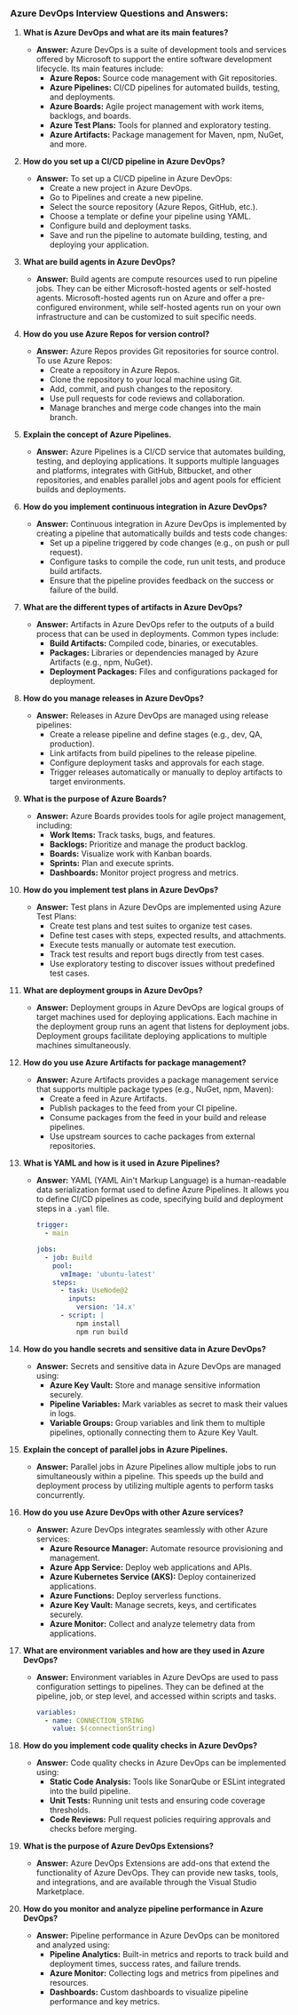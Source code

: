 ### Azure DevOps Interview Questions and Answers:

1. **What is Azure DevOps and what are its main features?**
   - **Answer:** Azure DevOps is a suite of development tools and services offered by Microsoft to support the entire software development lifecycle. Its main features include:
     - **Azure Repos:** Source code management with Git repositories.
     - **Azure Pipelines:** CI/CD pipelines for automated builds, testing, and deployments.
     - **Azure Boards:** Agile project management with work items, backlogs, and boards.
     - **Azure Test Plans:** Tools for planned and exploratory testing.
     - **Azure Artifacts:** Package management for Maven, npm, NuGet, and more.

2. **How do you set up a CI/CD pipeline in Azure DevOps?**
   - **Answer:** To set up a CI/CD pipeline in Azure DevOps:
     - Create a new project in Azure DevOps.
     - Go to Pipelines and create a new pipeline.
     - Select the source repository (Azure Repos, GitHub, etc.).
     - Choose a template or define your pipeline using YAML.
     - Configure build and deployment tasks.
     - Save and run the pipeline to automate building, testing, and deploying your application.

3. **What are build agents in Azure DevOps?**
   - **Answer:** Build agents are compute resources used to run pipeline jobs. They can be either Microsoft-hosted agents or self-hosted agents. Microsoft-hosted agents run on Azure and offer a pre-configured environment, while self-hosted agents run on your own infrastructure and can be customized to suit specific needs.

4. **How do you use Azure Repos for version control?**
   - **Answer:** Azure Repos provides Git repositories for source control. To use Azure Repos:
     - Create a repository in Azure Repos.
     - Clone the repository to your local machine using Git.
     - Add, commit, and push changes to the repository.
     - Use pull requests for code reviews and collaboration.
     - Manage branches and merge code changes into the main branch.

5. **Explain the concept of Azure Pipelines.**
   - **Answer:** Azure Pipelines is a CI/CD service that automates building, testing, and deploying applications. It supports multiple languages and platforms, integrates with GitHub, Bitbucket, and other repositories, and enables parallel jobs and agent pools for efficient builds and deployments.

6. **How do you implement continuous integration in Azure DevOps?**
   - **Answer:** Continuous integration in Azure DevOps is implemented by creating a pipeline that automatically builds and tests code changes:
     - Set up a pipeline triggered by code changes (e.g., on push or pull request).
     - Configure tasks to compile the code, run unit tests, and produce build artifacts.
     - Ensure that the pipeline provides feedback on the success or failure of the build.

7. **What are the different types of artifacts in Azure DevOps?**
   - **Answer:** Artifacts in Azure DevOps refer to the outputs of a build process that can be used in deployments. Common types include:
     - **Build Artifacts:** Compiled code, binaries, or executables.
     - **Packages:** Libraries or dependencies managed by Azure Artifacts (e.g., npm, NuGet).
     - **Deployment Packages:** Files and configurations packaged for deployment.

8. **How do you manage releases in Azure DevOps?**
   - **Answer:** Releases in Azure DevOps are managed using release pipelines:
     - Create a release pipeline and define stages (e.g., dev, QA, production).
     - Link artifacts from build pipelines to the release pipeline.
     - Configure deployment tasks and approvals for each stage.
     - Trigger releases automatically or manually to deploy artifacts to target environments.

9. **What is the purpose of Azure Boards?**
   - **Answer:** Azure Boards provides tools for agile project management, including:
     - **Work Items:** Track tasks, bugs, and features.
     - **Backlogs:** Prioritize and manage the product backlog.
     - **Boards:** Visualize work with Kanban boards.
     - **Sprints:** Plan and execute sprints.
     - **Dashboards:** Monitor project progress and metrics.

10. **How do you implement test plans in Azure DevOps?**
    - **Answer:** Test plans in Azure DevOps are implemented using Azure Test Plans:
      - Create test plans and test suites to organize test cases.
      - Define test cases with steps, expected results, and attachments.
      - Execute tests manually or automate test execution.
      - Track test results and report bugs directly from test cases.
      - Use exploratory testing to discover issues without predefined test cases.

11. **What are deployment groups in Azure DevOps?**
    - **Answer:** Deployment groups in Azure DevOps are logical groups of target machines used for deploying applications. Each machine in the deployment group runs an agent that listens for deployment jobs. Deployment groups facilitate deploying applications to multiple machines simultaneously.

12. **How do you use Azure Artifacts for package management?**
    - **Answer:** Azure Artifacts provides a package management service that supports multiple package types (e.g., NuGet, npm, Maven):
      - Create a feed in Azure Artifacts.
      - Publish packages to the feed from your CI pipeline.
      - Consume packages from the feed in your build and release pipelines.
      - Use upstream sources to cache packages from external repositories.

13. **What is YAML and how is it used in Azure Pipelines?**
    - **Answer:** YAML (YAML Ain't Markup Language) is a human-readable data serialization format used to define Azure Pipelines. It allows you to define CI/CD pipelines as code, specifying build and deployment steps in a `.yaml` file.
      ```yaml
      trigger:
        - main

      jobs:
        - job: Build
          pool:
            vmImage: 'ubuntu-latest'
          steps:
            - task: UseNode@2
              inputs:
                version: '14.x'
            - script: |
                npm install
                npm run build
      ```

14. **How do you handle secrets and sensitive data in Azure DevOps?**
    - **Answer:** Secrets and sensitive data in Azure DevOps are managed using:
      - **Azure Key Vault:** Store and manage sensitive information securely.
      - **Pipeline Variables:** Mark variables as secret to mask their values in logs.
      - **Variable Groups:** Group variables and link them to multiple pipelines, optionally connecting them to Azure Key Vault.

15. **Explain the concept of parallel jobs in Azure Pipelines.**
    - **Answer:** Parallel jobs in Azure Pipelines allow multiple jobs to run simultaneously within a pipeline. This speeds up the build and deployment process by utilizing multiple agents to perform tasks concurrently.

16. **How do you use Azure DevOps with other Azure services?**
    - **Answer:** Azure DevOps integrates seamlessly with other Azure services:
      - **Azure Resource Manager:** Automate resource provisioning and management.
      - **Azure App Service:** Deploy web applications and APIs.
      - **Azure Kubernetes Service (AKS):** Deploy containerized applications.
      - **Azure Functions:** Deploy serverless functions.
      - **Azure Key Vault:** Manage secrets, keys, and certificates securely.
      - **Azure Monitor:** Collect and analyze telemetry data from applications.

17. **What are environment variables and how are they used in Azure DevOps?**
    - **Answer:** Environment variables in Azure DevOps are used to pass configuration settings to pipelines. They can be defined at the pipeline, job, or step level, and accessed within scripts and tasks.
      ```yaml
      variables:
        - name: CONNECTION_STRING
          value: $(connectionString)
      ```

18. **How do you implement code quality checks in Azure DevOps?**
    - **Answer:** Code quality checks in Azure DevOps can be implemented using:
      - **Static Code Analysis:** Tools like SonarQube or ESLint integrated into the build pipeline.
      - **Unit Tests:** Running unit tests and ensuring code coverage thresholds.
      - **Code Reviews:** Pull request policies requiring approvals and checks before merging.

19. **What is the purpose of Azure DevOps Extensions?**
    - **Answer:** Azure DevOps Extensions are add-ons that extend the functionality of Azure DevOps. They can provide new tasks, tools, and integrations, and are available through the Visual Studio Marketplace.

20. **How do you monitor and analyze pipeline performance in Azure DevOps?**
    - **Answer:** Pipeline performance in Azure DevOps can be monitored and analyzed using:
      - **Pipeline Analytics:** Built-in metrics and reports to track build and deployment times, success rates, and failure trends.
      - **Azure Monitor:** Collecting logs and metrics from pipelines and resources.
      - **Dashboards:** Custom dashboards to visualize pipeline performance and key metrics.
